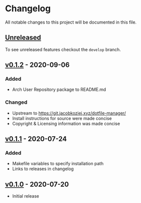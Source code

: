 # Changelog

All notable changes to this project will be documented in this file.

## [Unreleased]

To see unreleased features checkout the `develop` branch.

## [v0.1.2] - 2020-09-06

### Added

* Arch User Repository package to README.md

### Changed

* Upstream to <https://git.jacobkoziej.xyz/dotfile-manager/>
* Install instructions for source were made concise
* Copyright & Licensing information was made concise

## [v0.1.1] - 2020-07-24

### Added

* Makefile variables to specify installation path
* Links to releases in changelog

## [v0.1.0] - 2020-07-20

* Initial release

[Unreleased]: https://git.jacobkoziej.xyz/dotfile-manager/?h=develop
[v0.1.2]: https://git.jacobkoziej.xyz/dotfile-manager/tag/?h=v0.1.2
[v0.1.1]: https://git.jacobkoziej.xyz/dotfile-manager/tag/?h=v0.1.1
[v0.1.0]: https://git.jacobkoziej.xyz/dotfile-manager/tag/?h=v0.1.0

